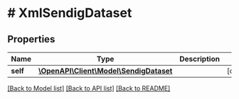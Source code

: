 # # XmlSendigDataset

## Properties

Name | Type | Description | Notes
------------ | ------------- | ------------- | -------------
**self** | [**\OpenAPI\Client\Model\SendigDataset**](SendigDataset.md) |  | [optional]

[[Back to Model list]](../../README.md#models) [[Back to API list]](../../README.md#endpoints) [[Back to README]](../../README.md)
